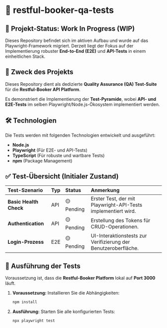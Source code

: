 # 🏨 restful-booker-qa-tests

## 🚧 Projekt-Status: Work In Progress (WIP)

Dieses Repository befindet sich im aktiven Aufbau und wurde auf das Playwright-Framework migriert. Derzeit liegt der Fokus auf der Implementierung robuster **End-to-End (E2E)** und **API-Tests** in einem einheitlichen Stack.

## 🎯 Zweck des Projekts

Dieses Repository dient als dedizierte **Quality Assurance (QA) Test-Suite** für die **Restful-Booker API Platform**.

Es demonstriert die Implementierung der **Test-Pyramide**, wobei **API- und E2E-Tests** im selben Playwright/Node.js-Ökosystem implementiert werden.

## 🛠️ Technologien

Die Tests werden mit folgenden Technologien entwickelt und ausgeführt:

- **Node.js**
- **Playwright** (Für E2E- und API-Tests)
- **TypeScript** (Für robuste und wartbare Tests)
- **npm** (Package Management)

## ✅ Test-Übersicht (Initialer Zustand)

| Test-Szenario          | Typ | Status     | Anmerkung                                                      |
| :--------------------- | :-- | :--------- | :------------------------------------------------------------- |
| **Basic Health Check** | API | 🟡 Pending | Erster Test, der mit Playwright-API-Tests implementiert wird.  |
| **Authentication**     | API | 🟡 Pending | Erstellung des Tokens für CRUD-Operationen.                    |
| **Login-Prozess**      | E2E | 🟡 Pending | UI-Interaktionstests zur Verifizierung der Benutzeroberfläche. |

## 🚀 Ausführung der Tests

Voraussetzung ist, dass die **Restful-Booker Platform** lokal auf **Port 3000** läuft.

1.  **Voraussetzung:** Installieren Sie die Abhängigkeiten:
    ```bash
    npm install
    ```
2.  **Ausführung:** Starten Sie alle konfigurierten Tests:

    ```bash
    npx playwright test
    ```
